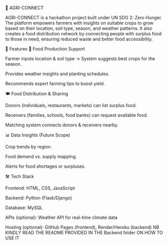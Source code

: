 🌱 AGRI-CONNECT

AGRI-CONNECT is a hackathon project built under UN SDG 2: Zero Hunger.
The platform empowers farmers with insights on suitable crops to grow based on their location, soil type, season, and weather patterns. It also creates a food distribution network by connecting people with surplus food to those in need, ensuring reduced waste and better food accessibility.

🚀 Features
🌾 Food Production Support

Farmer inputs location & soil type → System suggests best crops for the season.

Provides weather insights and planting schedules.

Recommends expert farming tips to boost yield.

🍽️ Food Distribution & Sharing

Donors (individuals, restaurants, markets) can list surplus food.

Receivers (families, schools, food banks) can request available food.

Matching system connects donors & receivers nearby.

📊 Data Insights (Future Scope)

Crop trends by region.

Food demand vs. supply mapping.

Alerts for food shortages or surpluses.

🛠️ Tech Stack

Frontend: HTML, CSS, JavaScript

Backend: Python (Flask/Django)

Database: MySQL

APIs (optional): Weather API for real-time climate data

Hosting (optional): GitHub Pages (frontend), Render/Heroku (backend)
NB KINDLY READ THE README PROVIDED IN THE Backend folder ON HOW TO USE IT

